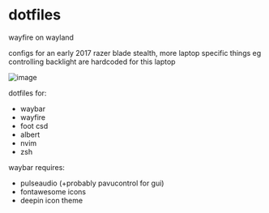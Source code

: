 # dotfiles

wayfire on wayland

configs for an early 2017 razer blade stealth, more laptop specific things eg controlling backlight are hardcoded for this laptop

![image](https://user-images.githubusercontent.com/65262710/201789455-65914a79-931b-4a54-9d5b-7c83eec7725f.png)

dotfiles for:
- waybar
- wayfire
- foot csd
- albert
- nvim
- zsh

waybar requires:
- pulseaudio (+probably pavucontrol for gui)
- fontawesome icons
- deepin icon theme


